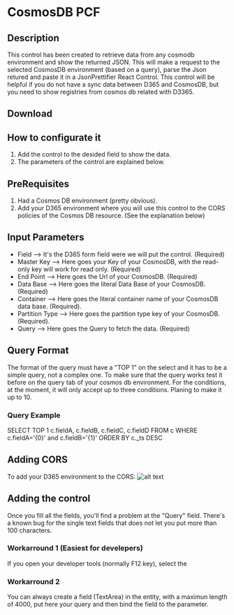 # CosmosDB PCF
## Description
This control has been created to retrieve data from any cosmodb environment and show the returned JSON. This will make a request to the selected CosmosDB environment (based on a query), parse the Json retured and paste it in a JsonPrettifier React Control. This control will be helpful if you do not have a sync data between D365 and CosmosDB, but you need to show registries from cosmos db related with D3365.
## Download
## How to configurate it
1. Add the control to the desided field to show the data.
2. The parameters of the control are explained below.
## PreRequisites
1. Had a Cosmos DB environment (pretty obvious).
2. Add your D365 environment where you will use this control to the CORS policies of the Cosmos DB resource. (See the explanation below)
## Input Parameters
- Field --> It's the D365 form field were we will put the control. (Required)
- Master Key --> Here goes your Key of your CosmosDB, with the read-only key will work for read only. (Required)
- End Point --> Here goes the Url of your CosmosDB. (Required)
- Data Base --> Here goes the literal Data Base of your CosmosDB. (Required)
- Container --> Here goes the literal container name of your CosmosDB data base. (Required).
- Partition Type --> Here goes the partition type key of your CosmosDB. (Required).
- Query --> Here goes the Query to fetch the data. (Required)
## Query Format
The format of the query must have a "TOP 1" on the select and it has to be a simple query, not a complex one. To make sure that the query works test it before on the query tab of your cosmos db environment. For the conditions, at the moment, it will only accept up to three conditions. Planing to make it up to 10.
### Query Example
SELECT TOP 1 c.fieldA, c.fieldB, c.fieldC, c.fieldD FROM c WHERE c.fieldA='{0}' and c.fieldB='{1}' ORDER BY c._ts DESC
## Adding CORS
To add your D365 environment to the CORS:
![alt text](https://github.com/Fernandobo21/PCFControls/blob/master/assets/Update-CORS.png "Add D365 to CORS")
## Adding the control
Once you fill all the fields, you'll find a problem at the "Query" field.
There's a known bug for the single text fields that does not let you put more than 100 characters.
### Workarround 1 (Easiest for develepers)
If you open your developer tools (normally F12 key), select the 
### Workarround 2
You can always create a field (TextArea) in the entity, with a maximun length of 4000, put here your query and then bind the field to the parameter.